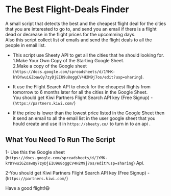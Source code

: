 # The Best Flight-Deals Finder

A small script that detects the best and the cheapest flight deal for the cities that you are interested to go to, and send you an email if there is a flight dead or decrease in the flight prices for the upcomming days.  
Also this script collect list of emails and send the flight deals to all the people in email list.  


- This script use Sheety API to get all the cities that he should looking for. 
1.Make Your Own Copy of the Starting Google Sheet.  
2.Make a copy of the Google sheet (``https://docs.google.com/spreadsheets/d/1YMK-kYDYwuiGZoawQy7zyDjEIU9u8oggCV4H2M9j7os/edit?usp=sharing``).


- It use the Flight Search API to check for the cheapest flights from tomorrow to 6 months later for all the cities in the Google Sheet.<br>
You should get Kiwi Partners Flight Search API key (Free Signup) - (``https://partners.kiwi.com/``)


- If the price is lower than the lowest price listed in the Google Sheet then it send an email to all the email list in the user google sheet that you hould create and use it in ``https://sheety.co/`` to turn in to an api .

## What You Need To Run The Script

1- Use this  the Google sheet (``https://docs.google.com/spreadsheets/d/1YMK-kYDYwuiGZoawQy7zyDjEIU9u8oggCV4H2M9j7os/edit?usp=sharing``) Api.


2-You should get Kiwi Partners Flight Search API key (Free Signup) - (``https://partners.kiwi.com/``)




Have a good flight!😃

